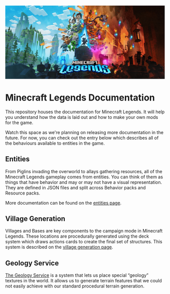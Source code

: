 ![Minecraft Legends Logo](images/minecraftlegends_logo.jpg)
# Minecraft Legends Documentation
This repository houses the documentation for Minecraft Legends. It will help you understand how the data is laid out and how to make your own mods for the game.

Watch this space as we're planning on releasing more documentation in the future. For now, you can check out the entry below which describes all of the behaviours available to entities in the game.

## Entities
From Piglins invading the overworld to allays gathering resources, all of the Minecraft Legends gameplay comes from entities. You can think of them as things that have behavior and may or may not have a visual representation. They are defined in JSON files and split across Behavior packs and Resource packs.

More documentation can be found on the [entities page](Entities.md).

## Village Generation
Villages and Bases are key components to the campaign mode in Minecraft Legends. These locations are procedurally generated using the deck system which draws actions cards to create the final set of structures. This system is described on the [village generation page](VillageGeneration.md).

## Geology Service
[The Geology Service](GeologyService.md) is a system that lets us place special “geology” textures in the world. It allows us to generate terrain features that we could not easily achieve with our standard procedural terrain generation.
